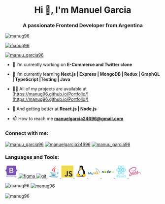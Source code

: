 <h1 align="center">Hi 👋, I'm Manuel Garcia</h1>
<h3 align="center">A passionate Frontend Developer from Argentina</h3>

<p align="left"> <img src="https://komarev.com/ghpvc/?username=manug96&label=Profile%20views&color=0e75b6&style=flat" alt="manug96" /> </p>

<p align="left"> <a href="https://github.com/ryo-ma/github-profile-trophy"><img src="https://github-profile-trophy.vercel.app/?username=manug96" alt="manug96" /></a> </p>

<p align="left"> <a href="https://twitter.com/manuu_garcia96" target="blank"><img src="https://img.shields.io/twitter/follow/manuu_garcia96?logo=twitter&style=for-the-badge" alt="manuu_garcia96" /></a> </p>

- 🔭 I’m currently working on **E-Commerce and Twitter clone**

- 🌱 I’m currently learning **Next.js | Express | MongoDB | Redux | GraphQL | TypeScript |Testing | Java**

- 👨‍💻 All of my projects are available at [https://manug96.github.io/Portfolio/](https://manug96.github.io/Portfolio/)

- 📝 And getting better at **React.js | Node.js**

- 📫 How to reach me **manuelgarcia24696@gmail.com**

<h3 align="left">Connect with me:</h3>
<p align="left">
<a href="https://twitter.com/manuu_garcia96" target="blank"><img align="center" src="https://raw.githubusercontent.com/rahuldkjain/github-profile-readme-generator/master/src/images/icons/Social/twitter.svg" alt="manuu_garcia96" height="30" width="40" /></a>
<a href="https://linkedin.com/in/manuelgarcia24696" target="blank"><img align="center" src="https://raw.githubusercontent.com/rahuldkjain/github-profile-readme-generator/master/src/images/icons/Social/linked-in-alt.svg" alt="manuelgarcia24696" height="30" width="40" /></a>
<a href="https://instagram.com/manuu_garcia96" target="blank"><img align="center" src="https://raw.githubusercontent.com/rahuldkjain/github-profile-readme-generator/master/src/images/icons/Social/instagram.svg" alt="manuu_garcia96" height="30" width="40" /></a>
</p>

<h3 align="left">Languages and Tools:</h3>
<p align="left"> <a href="https://getbootstrap.com" target="_blank" rel="noreferrer"> <img src="https://raw.githubusercontent.com/devicons/devicon/master/icons/bootstrap/bootstrap-plain-wordmark.svg" alt="bootstrap" width="40" height="40"/> </a> <a href="https://www.figma.com/" target="_blank" rel="noreferrer"> <img src="https://www.vectorlogo.zone/logos/figma/figma-icon.svg" alt="figma" width="40" height="40"/> </a> <a href="https://git-scm.com/" target="_blank" rel="noreferrer"> <img src="https://www.vectorlogo.zone/logos/git-scm/git-scm-icon.svg" alt="git" width="40" height="40"/> </a> <a href="https://www.java.com" target="_blank" rel="noreferrer"> <img src="https://raw.githubusercontent.com/devicons/devicon/master/icons/java/java-original.svg" alt="java" width="40" height="40"/> </a> <a href="https://developer.mozilla.org/en-US/docs/Web/JavaScript" target="_blank" rel="noreferrer"> <img src="https://raw.githubusercontent.com/devicons/devicon/master/icons/javascript/javascript-original.svg" alt="javascript" width="40" height="40"/> </a> <a href="https://www.linux.org/" target="_blank" rel="noreferrer"> <img src="https://raw.githubusercontent.com/devicons/devicon/master/icons/linux/linux-original.svg" alt="linux" width="40" height="40"/> </a> <a href="https://www.mysql.com/" target="_blank" rel="noreferrer"> <img src="https://raw.githubusercontent.com/devicons/devicon/master/icons/mysql/mysql-original-wordmark.svg" alt="mysql" width="40" height="40"/> </a> <a href="https://nodejs.org" target="_blank" rel="noreferrer"> <img src="https://raw.githubusercontent.com/devicons/devicon/master/icons/nodejs/nodejs-original-wordmark.svg" alt="nodejs" width="40" height="40"/> </a> <a href="https://reactjs.org/" target="_blank" rel="noreferrer"> <img src="https://raw.githubusercontent.com/devicons/devicon/master/icons/react/react-original-wordmark.svg" alt="react" width="40" height="40"/> </a> <a href="https://sass-lang.com" target="_blank" rel="noreferrer"> <img src="https://raw.githubusercontent.com/devicons/devicon/master/icons/sass/sass-original.svg" alt="sass" width="40" height="40"/> </a> </p>

<p><img align="left" src="https://github-readme-stats.vercel.app/api/top-langs?username=manug96&show_icons=true&locale=en&layout=compact" alt="manug96" /></p>

<p>&nbsp;<img align="center" src="https://github-readme-stats.vercel.app/api?username=manug96&show_icons=true&locale=en" alt="manug96" /></p>

<p><img align="center" src="https://github-readme-streak-stats.herokuapp.com/?user=manug96&" alt="manug96" /></p>


